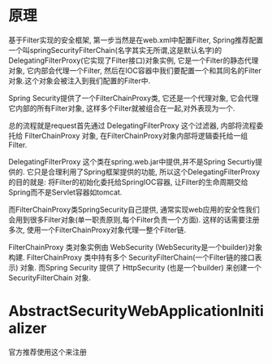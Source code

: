 # 原理
基于Filter实现的安全框架, 第一步当然是在web.xml中配置Filter, 
Spring推荐配置一个叫springSecurityFilterChain(名字其实无所谓,这是默认名字)的
DelegatingFilterProxy(它实现了Filter接口)对象实例,
它是一个Filter的静态代理对象, 它内部会代理一个Filter, 
然后在IOC容器中我们要配置一个和其同名的Filter对象.这个对象会被注入到我们配置的Filter中.

Spring Security提供了一个FilterChainProxy类,
它还是一个代理对象, 它会代理它内部的所有Filter对象, 
这样多个Filter就被组合在一起,对外表现为一个.

总的流程就是request首先通过 DelegatingFilterProxy 这个过滤器,
内部将流程委托给 FilterChainProxy 对象, 
在FilterChainProxy对象内部将逻辑委托给一组Filter.

DelegatingFilterProxy 这个类在spring.web.jar中提供,并不是Spring Securtiy提供的.
它只是合理利用了Spring框架提供的功能,
所以这个DelegatingFilterProxy的目的就是:
将Filter的初始化委托给SpringIOC容器, 
让Filter的生命周期交给Spring而不是Servlet容器如tomcat.

而FilterChainProxy类SpringSecurity自己提供, 
通常实现web应用的安全性我们会用到很多Filter对象(单一职责原则,每个Filter负责一个方面).
这样的话需要注册多次, 使用一个FilterChainProxy对象代理一整个Filter链.

FilterChainProxy 类对象实例由 WebSecurity (WebSecurity是一个builder)对象构建.
FilterChainProxy 类中持有多个 SecurityFilterChain(一个Filter链的接口表示) 对象.
而Spring Security 提供了 HttpSecurity (也是一个builder) 来创建一个 SecurityFilterChain 对象.

# AbstractSecurityWebApplicationInitializer
官方推荐使用这个来注册
